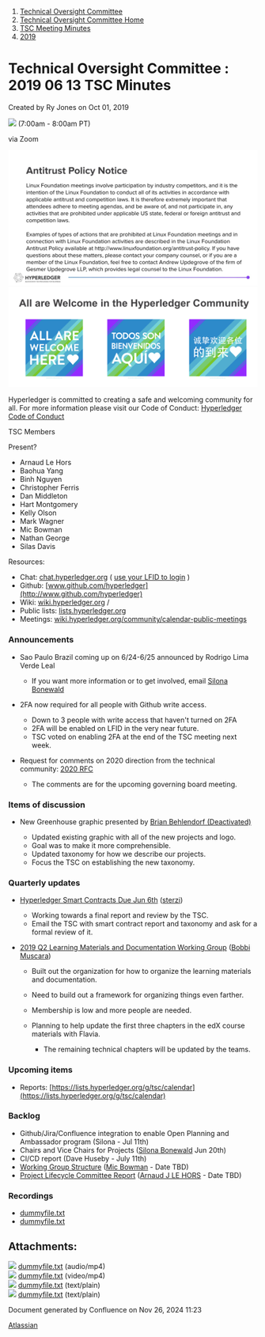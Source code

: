 1. [Technical Oversight Committee](index.html)
2. [Technical Oversight Committee Home](Technical-Oversight-Committee-Home_21430274.html)
3. [TSC Meeting Minutes](TSC-Meeting-Minutes_21448544.html)
4. [2019](2019_21448546.html)

# Technical Oversight Committee : 2019 06 13 TSC Minutes

Created by Ry Jones on Oct 01, 2019

![](plugins/servlet/confluence/placeholder/unknown-macro) (7:00am - 8:00am PT)

via Zoom

![](attachments/21431877/21448548.png?height=250) ![](attachments/21431877/21448549.png?height=250)

Hyperledger is committed to creating a safe and welcoming community for all. For more information please visit our Code of Conduct: [Hyperledger Code of Conduct](https://lf-hyperledger.atlassian.net/wiki/spaces/HYP/pages/19595281/Hyperledger+Code+of+Conduct)

TSC Members

Present?

- Arnaud Le Hors
- Baohua Yang
- Binh Nguyen
- Christopher Ferris
- Dan Middleton
- Hart Montgomery
- Kelly Olson
- Mark Wagner
- Mic Bowman
- Nathan George
- Silas Davis
  

Resources:

- Chat: [chat.hyperledger.org](http://chat.hyperledger.org/) ( [use your LFID to login](https://www.youtube.com/watch?v=EEc4JRyaAoA) )
- Github: [www.github.com/hyperledger](http://www.github.com/hyperledger)
- Wiki: [wiki.hyperledger.org](https://lf-hyperledger.atlassian.net) /
- Public lists: [lists.hyperledger.org](https://lists.hyperledger.org)
- Meetings: [wiki.hyperledger.org/community/calendar-public-meetings](https://lf-hyperledger.atlassian.net/community/calendar-public-meetings)

### Announcements

- Sao Paulo Brazil coming up on 6/24-6/25 announced by Rodrigo Lima Verde Leal
  
  - If you want more information or to get involved, email [Silona Bonewald](https://lf-hyperledger.atlassian.net/wiki/people/712020:60ad7903-c627-4d15-ac02-e45d3098bd8e?ref=confluence)
- 2FA now required for all people with Github write access.
  
  - Down to 3 people with write access that haven't turned on 2FA
  - 2FA will be enabled on LFID in the very near future.
  - TSC voted on enabling 2FA at the end of the TSC meeting next week.
- Request for comments on 2020 direction from the technical community: [2020 RFC](https://lf-hyperledger.atlassian.net/display/HYP/RFC+-+2020+Contributor+Support)
  
  - The comments are for the upcoming governing board meeting.

### Items of discussion

- New Greenhouse graphic presented by [Brian Behlendorf (Deactivated)](https://lf-hyperledger.atlassian.net/wiki/people/616ecf50702bd0006a5a7c6b?ref=confluence)
  
  - Updated existing graphic with all of the new projects and logo.
  - Goal was to make it more comprehensible.
  - Updated taxonomy for how we describe our projects.
  - Focus the TSC on establishing the new taxonomy.

### Quarterly updates

- [Hyperledger Smart Contracts Due Jun 6th](https://lf-hyperledger.atlassian.net/display/HYP/2019+Q1+Smart+Contracts+Working+Group) ([sterzi](https://lf-hyperledger.atlassian.net/wiki/people/5ff2cf15692b790110faba1b?ref=confluence))
  
  - Working towards a final report and review by the TSC.
  - Email the TSC with smart contract report and taxonomy and ask for a formal review of it.
- [2019 Q2 Learning Materials and Documentation Working Group](https://lf-hyperledger.atlassian.net/display/HYP/2019+Q2+Learning+Materials+and+Documentation+Working+Group) ([Bobbi Muscara](https://lf-hyperledger.atlassian.net/wiki/people/5c4cb1b7d8bbb7445c0a457e?ref=confluence))
  
  - Built out the organization for how to organize the learning materials and documentation.
  - Need to build out a framework for organizing things even farther.
  - Membership is low and more people are needed.
  - Planning to help update the first three chapters in the edX course materials with Flavia.
    
    - The remaining technical chapters will be updated by the teams.

### Upcoming items

- Reports: [https://lists.hyperledger.org/g/tsc/calendar](https://lists.hyperledger.org/g/tsc/calendar)

### Backlog

- Github/Jira/Confluence integration to enable Open Planning and Ambassador program (Silona - Jul 11th)
- Chairs and Vice Chairs for Projects ([Silona Bonewald](https://lf-hyperledger.atlassian.net/wiki/people/712020:60ad7903-c627-4d15-ac02-e45d3098bd8e?ref=confluence) Jun 20th)
- CI/CD report (Dave Huseby - July 11th)
- [Working Group Structure](https://lf-hyperledger.atlassian.net/display/TF/Working+Group+Task+Force) ([Mic Bowman](https://lf-hyperledger.atlassian.net/wiki/people/712020:38b65256-bc81-41b7-bc8d-23f728855f5a?ref=confluence) - Date TBD)
- [Project Lifecycle Committee Report](https://lf-hyperledger.atlassian.net/display/TF/Project+Lifecycle+Task+Force) ([Arnaud J LE HORS](https://lf-hyperledger.atlassian.net/wiki/people/70121:0e75e3b8-500a-4067-9f7e-ed46e91bcb9d?ref=confluence) - Date TBD)

### Recordings

- [dummyfile.txt](#)
- [dummyfile.txt](#)

## Attachments:

![](images/icons/bullet_blue.gif) [dummyfile.txt](attachments/21432071/21457386.txt) (audio/mp4)  
![](images/icons/bullet_blue.gif) [dummyfile.txt](attachments/21432071/21457508.txt) (video/mp4)  
![](images/icons/bullet_blue.gif) [dummyfile.txt](attachments/21432071/21448586.txt) (text/plain)  
![](images/icons/bullet_blue.gif) [dummyfile.txt](attachments/21432071/21448585.txt) (text/plain)

Document generated by Confluence on Nov 26, 2024 11:23

[Atlassian](http://www.atlassian.com/)
